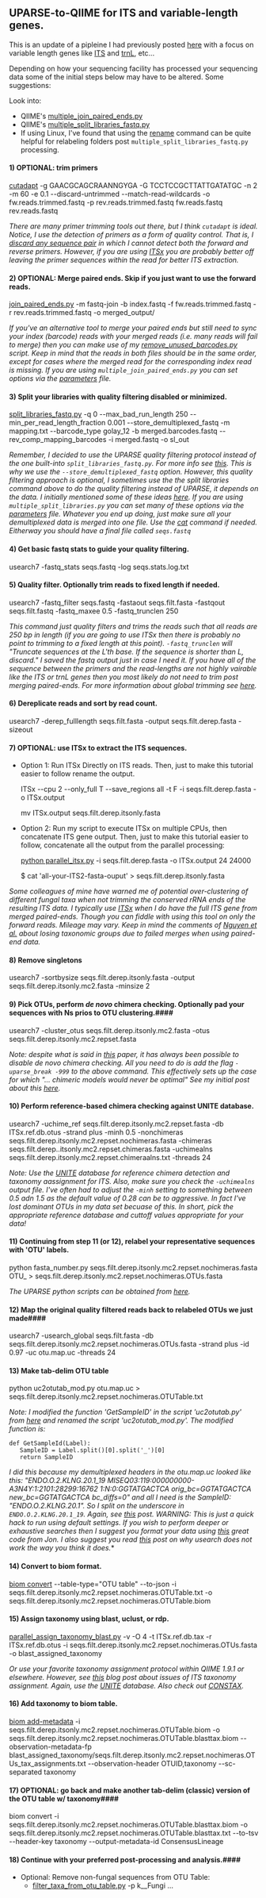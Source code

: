 ## UPARSE-to-QIIME for ITS and variable-length genes. ##

This is an update of a pipleine I had previously posted [here](https://groups.google.com/forum/#!msg/qiime-forum/zqmvpnZe26g/ksFmMwDHPi8J) with a focus on variable length genes like [ITS](https://en.wikipedia.org/wiki/Internal_transcribed_spacer) and [trnL](http://www.ncbi.nlm.nih.gov/pmc/articles/PMC1807943/), etc...

Depending on how your sequencing facility has processed your sequencing data some of the initial steps below may have to be altered. Some suggestions:

Look into:
   - QIIME's [multiple_join_paired_ends.py](http://qiime.org/scripts/multiple_join_paired_ends.html)
   - QIIME's [multiple_split_libraries_fastq.py](http://qiime.org/scripts/multiple_split_libraries_fastq.html)
   - If using Linux, I've found that using the [rename](http://www.computerhope.com/unix/rename.htm) command can be quite helpful for relabeling folders post `multiple_split_libraries_fastq.py` processing.
    

#### 1) OPTIONAL: trim primers ####
[cutadapt](https://github.com/marcelm/cutadapt) -g GAACGCAGCRAANNGYGA -G TCCTCCGCTTATTGATATGC -n 2 -m 60 -e 0.1 --discard-untrimmed --match-read-wildcards -o fw.reads.trimmed.fastq -p rev.reads.trimmed.fastq fw.reads.fastq rev.reads.fastq

*There are many primer trimming tools out there, but I think `cutadapt` is ideal. Notice, I use the detection of primers as a form of quality control. That is, I [discard any sequence pair](https://cutadapt.readthedocs.io/en/stable/guide.html#filtering-paired-end-reads) in which I cannot detect both the forward and reverse primers. However, if you are using [ITSx](http://microbiology.se/software/itsx/) you are probably better off leaving the primer sequences within the read for better ITS extraction.*

#### 2)  OPTIONAL: Merge paired ends. Skip if you just want to use the forward reads. ####
[join_paired_ends.py](http://qiime.org/scripts/join_paired_ends.html) -m fastq-join -b index.fastq -f fw.reads.trimmed.fastq -r rev.reads.trimmed.fastq -o merged_output/

*If you've an alternative tool to merge your paired ends but still need to sync your index (barcode) reads with your merged reads (i.e. many reads will fail to merge) then you can make use of my [remove_unused_barcodes.py](https://gist.github.com/mikerobeson/e5c0f0678a4785f8cf05) script. Keep in mind that the reads in both files should be in the same order, except for cases where the merged read for the corresponding index read is missing. If you are using `multiple_join_paired_ends.py` you can set options via the [parameters](http://qiime.org/documentation/qiime_parameters_files.html) file.*

#### 3) Split your libraries with quality filtering disabled or minimized. ####
[split_libraries_fastq.py](http://qiime.org/scripts/split_libraries_fastq.html) -q 0 --max_bad_run_length 250 --min_per_read_length_fraction 0.001 --store_demultiplexed_fastq -m mapping.txt --barcode_type golay_12 -b merged.barcodes.fastq --rev_comp_mapping_barcodes -i merged.fastq -o sl_out

*Remember, I decided to use the UPARSE quality filtering protocol instead of the one built-into `split_libraries_fastq.py`. For more info see [this](http://drive5.com/usearch/manual/avgq.html). This is why we use the `--store_demultiplexed_fastq` option. However, this quality filtering approach is optional, I sometimes use the the split libraries command above to do the quality filtering instead of UPARSE, it depends on the data. I initially mentioned some of these ideas [here](https://groups.google.com/d/msg/qiime-forum/zqmvpnZe26g/paTB6OSRiGwJ). If you are using `multiple_split_libraries.py` you can set many of these options via the [parameters](http://qiime.org/documentation/qiime_parameters_files.html) file. Whatever you end up doing, just make sure all your demultiplexed data is merged into one file. Use the [cat](https://en.wikipedia.org/wiki/Cat_(Unix)) command if needed. Eitherway you should have a final file called `seqs.fastq`*

#### 4) Get basic fastq stats to guide your quality filtering. ####
usearch7 -fastq_stats seqs.fastq -log seqs.stats.log.txt

#### 5) Quality filter. Optionally trim reads to fixed length if needed. ####
usearch7 -fastq_filter seqs.fastq -fastaout seqs.filt.fasta -fastqout seqs.filt.fastq -fastq_maxee 0.5 -fastq_trunclen 250

*This command just quality filters and trims the reads such that all reads are 250 bp in length (if you are going to use ITSx then there is probably no point to trimming to a fixed length at this point). `-fastq_trunclen` will "Truncate sequences at the L'th base. If the sequence is shorter than L, discard." I saved the fastq output just in case I need it. If you have all of the sequence between the primers and the read-lengths are not highly vairable like the ITS or trnL genes then you most likely do not need to trim post merging paired-ends. For more information about global trimming see [here](http://www.drive5.com/usearch/manual/global_trimming.html).*

#### 6) Dereplicate reads and sort by read count. ####
usearch7 -derep_fulllength seqs.filt.fasta -output seqs.filt.derep.fasta -sizeout 

#### 7) OPTIONAL: use ITSx to extract the ITS sequences. ####
- Option 1: Run ITSx Directly on ITS reads. Then, just to make this tutorial easier to follow rename the output.

    ITSx --cpu 2 --only_full T --save_regions all -t F -i seqs.filt.derep.fasta -o ITSx.output
    
    mv ITSx.output seqs.filt.derep.itsonly.fasta 


- Option 2:  Run my script to execute ITSx on multiple CPUs, then concatenate ITS gene output. Then, just to make this tutorial easier to follow, concatenate all the output from the parallel processing:

    [python parallel_itsx.py](https://gist.github.com/mikerobeson/e9b3e2ab05cb3b7a797a) -i seqs.filt.derep.fasta -o ITSx.output 24 24000

    $ cat 'all-your-ITS2-fasta-ouput' > seqs.filt.derep.itsonly.fasta


*Some colleagues of mine have warned me of potential over-clustering of different fungal taxa when not trimming the conserved rRNA ends of the resulting ITS data. I typically use [ITSx](http://microbiology.se/software/itsx/) when I do have the full ITS gene from merged paired-ends. Though you can fiddle with using this tool on only the forward reads. Mileage may vary. Keep in mind the comments of [Nguyen et al.](http://doi.org/10.1111/nph.12923) about losing taxonomic groups due to failed merges when using paired-end data.*


#### 8) Remove singletons ####
usearch7 -sortbysize seqs.filt.derep.itsonly.fasta -output seqs.filt.derep.itsonly.mc2.fasta -minsize 2

#### 9) Pick OTUs, perform *de novo* chimera checking. Optionally pad your sequences with Ns prios to OTU clustering.####
usearch7 -cluster_otus seqs.filt.derep.itsonly.mc2.fasta -otus seqs.filt.derep.itsonly.mc2.repset.fasta

*Note: despite what is said in [this](http://onlinelibrary.wiley.com/doi/10.1111/1462-2920.12610/abstract;jsessionid=2CD2390EEFFF1D570F2B94CAC3638AA7.f04t04) paper, it has always been possible to disable de novo chimera checking. All you need to do is add the flag `-uparse_break -999` to the above command. This effectively sets up the case for which "... chimeric models would never be optimal" See my initial post about this [here](https://groups.google.com/d/msg/qiime-forum/zqmvpnZe26g/V7hUUskPrqgJ).*


#### 10) Perform reference-based chimera checking against UNITE database. ####
usearch7 -uchime_ref seqs.filt.derep.itsonly.mc2.repset.fasta -db ITSx.ref.db.otus -strand plus -minh 0.5 -nonchimeras seqs.filt.derep.itsonly.mc2.repset.nochimeras.fasta -chimeras seqs.filt.derep..itsonly.mc2.repset.chimeras.fasta -uchimealns seqs.filt.derep.itsonly.mc2.repset.chimeraalns.txt -threads 24

*Note: Use the [UNITE](https://unite.ut.ee/repository.php) database for reference chimera detection and taxonomy aassignment for ITS. Also, make sure you check the `-uchimealns` output file. I've often had to adjust the `-minh` setting to something between 0.5 adn 1.5 as the default value of 0.28 can be to aggressive. In fact I've lost dominant OTUs in my data set becuase of this. In short, pick the appropriate reference database and cuttoff values appropriate for your data!*


#### 11) Continuing from step 11 (or 12), relabel your representative sequences with 'OTU' labels. ####
python fasta_number.py seqs.filt.derep.itsonly.mc2.repset.nochimeras.fasta OTU_ > seqs.filt.derep.itsonly.mc2.repset.nochimeras.OTUs.fasta

*The UPARSE python scripts can be obtained from [here](http://drive5.com/python/).*

#### 12) Map the original quality filtered reads back to relabeled OTUs we just made####
usearch7 -usearch_global seqs.filt.fasta -db seqs.filt.derep.itsonly.mc2.repset.nochimeras.OTUs.fasta -strand plus -id 0.97 -uc otu.map.uc -threads 24


#### 13) Make tab-delim OTU table ####
python uc2otutab_mod.py otu.map.uc > seqs.filt.derep.itsonly.mc2.repset.nochimeras.OTUTable.txt

*Note: I modified the function 'GetSampleID' in the script 'uc2otutab.py' from [here](http://drive5.com/python/) and renamed the script 'uc2otutab_mod.py'. The modified function is:*

    def GetSampleId(Label): 
       SampleID = Label.split()[0].split('_')[0] 
       return SampleID 

*I did this because my demultiplexed headers in the otu.map.uc looked like this:
"ENDO.O.2.KLNG.20.1_19 MISEQ03:119:000000000-A3N4Y:1:2101:28299:16762 1:N:0:GGTATGACTCA orig_bc=GGTATGACTCA new_bc=GGTATGACTCA bc_diffs=0" and all I need is the SampleID: "ENDO.O.2.KLNG.20.1". So I split on the underscore in `ENDO.O.2.KLNG.20.1_19`. Again, see [this](https://groups.google.com/d/msg/qiime-forum/zqmvpnZe26g/ksFmMwDHPi8J) post. WARNING: This is just a quick hack to run using default settings. If you wish to perform deeper or exhaustive searches then I suggest you format your data using [this](https://github.com/leffj/helper-code-for-uparse) great code from Jon. I also suggest you read [this](http://microbiome.mit.edu/2016/02/07/usearch/) post on why usearch does not work the way you think it does.**

#### 14) Convert to biom format. ####
[biom convert](http://biom-format.org/documentation/biom_conversion.html) --table-type="OTU table" --to-json -i seqs.filt.derep.itsonly.mc2.repset.nochimeras.OTUTable.txt -o seqs.filt.derep.itsonly.mc2.repset.nochimeras.OTUTable.biom

#### 15) Assign taxonomy using blast, uclust, or rdp. ####
[parallel_assign_taxonomy_blast.py](http://qiime.org/scripts/parallel_assign_taxonomy_blast.html) -v -O 4 -t ITSx.ref.db.tax -r ITSx.ref.db.otus -i seqs.filt.derep.itsonly.mc2.repset.nochimeras.OTUs.fasta -o blast_assigned_taxonomy

*Or use your favorite taxonomy assignment protocol within QIIME 1.9.1 or elsewhere. However, see [this](http://microbe.net/2015/02/24/issues-classifying-its-data-the-answer-could-be-simply-using-blast-during-taxonomy-assignment-in-qiime/) blog post about issues of ITS taxonomy assignment. Again, use the [UNITE](https://unite.ut.ee/repository.php) database. Also check out [CONSTAX](http://doi.org/10.1186/s12859-017-1952-x).*

#### 16) Add taxonomy to biom table. ####
[biom add-metadata](http://biom-format.org/documentation/adding_metadata.html) -i seqs.filt.derep.itsonly.mc2.repset.nochimeras.OTUTable.biom -o seqs.filt.derep.itsonly.mc2.repset.nochimeras.OTUTable.blasttax.biom --observation-metadata-fp blast_assigned_taxonomy/seqs.filt.derep.itsonly.mc2.repset.nochimeras.OTUs_tax_assignments.txt --observation-header OTUID,taxonomy --sc-separated taxonomy

#### 17) OPTIONAL: go back and make another tab-delim (classic) version of the OTU table w/ taxonomy####
biom convert -i seqs.filt.derep.itsonly.mc2.repset.nochimeras.OTUTable.blasttax.biom -o seqs.filt.derep.itsonly.mc2.repset.nochimeras.OTUTable.blasttax.txt --to-tsv --header-key taxonomy --output-metadata-id ConsensusLineage

#### 18) Continue with your preferred post-processing and analysis.####
- Optional: Remove non-fungal sequences from OTU Table:
    - [filter_taxa_from_otu_table.py](http://qiime.org/scripts/filter_taxa_from_otu_table.html) -p k\__Fungi ...


